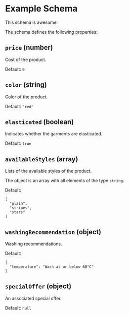 # Example Schema

This schema is awesome.

The schema defines the following properties:

## `price` (number)

Cost of the product.

Default: `0`

## `color` (string)

Color of the product.

Default: `"red"`

## `elasticated` (boolean)

Indicates whether the garments are elasticated.

Default: `true`

## `availableStyles` (array)

Lists of the available styles of the product.

The object is an array with all elements of the type `string`.

Default:

```
[
  "plain",
  "stripes",
  "stars"
]
```

## `washingRecommendation` (object)

Washing recommendations.

Default:

```
{
  "temperature": "Wash at or below 60°C"
}
```

## `specialOffer` (object)

An associated special offer.

Default: `null`